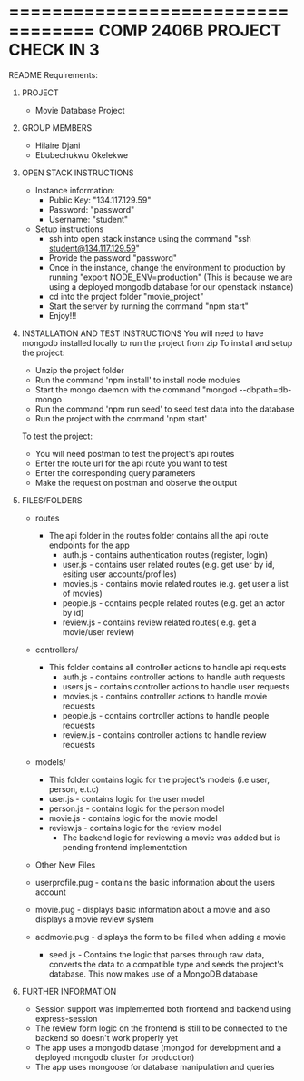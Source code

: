 ==================================
COMP 2406B PROJECT CHECK IN 3
=================================

README Requirements:

1.  PROJECT

    - Movie Database Project

2.  GROUP MEMBERS

    - Hilaire Djani
    - Ebubechukwu Okelekwe

3.  OPEN STACK INSTRUCTIONS

    - Instance information:
      - Public Key: "134.117.129.59"
      - Password: "password"
      - Username: "student"
    - Setup instructions
      - ssh into open stack instance using the command "ssh student@134.117.129.59"
      - Provide the password "password"
      - Once in the instance, change the environment to production by running "export NODE_ENV=production" (This is because we are using a deployed mongodb database for our openstack instance)
      - cd into the project folder "movie_project"
      - Start the server by running the command "npm start"
      - Enjoy!!!

4.  INSTALLATION AND TEST INSTRUCTIONS
    You will need to have mongodb installed locally to run the project from zip
    To install and setup the project:

    - Unzip the project folder
    - Run the command 'npm install' to install node modules
    - Start the mongo daemon with the command "mongod --dbpath=db-mongo
    - Run the command 'npm run seed' to seed test data into the database
    - Run the project with the command 'npm start'

    To test the project:

    - You will need postman to test the project's api routes
    - Enter the route url for the api route you want to test
    - Enter the corresponding query parameters
    - Make the request on postman and observe the output

5.  FILES/FOLDERS

    - routes
      - The api folder in the routes folder contains all the api route endpoints for the app
        - auth.js - contains authentication routes (register, login)
        - user.js - contains user related routes (e.g. get user by id, esiting user accounts/profiles)
        - movies.js - contains movie related routes (e.g. get user a list of movies)
        - people.js - contains people related routes (e.g. get an actor by id)
        - review.js - contains review related routes( e.g. get a movie/user review)
    - controllers/

      - This folder contains all controller actions to handle api requests
        - auth.js - contains controller actions to handle auth requests
        - users.js - contains controller actions to handle user requests
        - movies.js - contains controller actions to handle movie requests
        - people.js - contains controller actions to handle people requests
        - review.js - contains controller actions to handle review requests

    - models/

      - This folder contains logic for the project's models (i.e user, person, e.t.c)
      - user.js - contains logic for the user model
      - person.js - contains logic for the person model
      - movie.js - contains logic for the movie model
      - review.js - contains logic for the review model
        - The backend logic for reviewing a movie was added but is pending frontend implementation

    - Other New Files
    - userprofile.pug - contains the basic information about the users account
    - movie.pug - displays basic information about a movie and also displays a movie review system
    - addmovie.pug - displays the form to be filled when adding a movie
      - seed.js - Contains the logic that parses through raw data, converts the data to a compatible type and seeds the project's database. This now makes use of a MongoDB database

6.  FURTHER INFORMATION

    - Session support was implemented both frontend and backend using express-session
    - The review form logic on the frontend is still to be connected to the backend so doesn't work properly yet
    - The app uses a mongodb datase (mongod for development and a deployed mongodb cluster for production)
    - The app uses mongoose for database manipulation and queries
